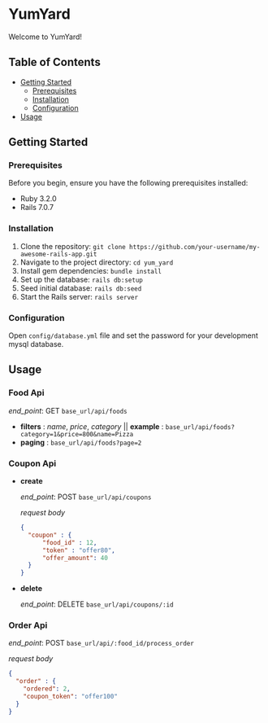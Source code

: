 # YumYard

Welcome to YumYard!

## Table of Contents

- [Getting Started](#getting-started)
    - [Prerequisites](#prerequisites)
    - [Installation](#installation)
    - [Configuration](#configuration)
- [Usage](#usage)

## Getting Started

### Prerequisites

Before you begin, ensure you have the following prerequisites installed:

- Ruby 3.2.0
- Rails 7.0.7

### Installation

1. Clone the repository: `git clone https://github.com/your-username/my-awesome-rails-app.git`
2. Navigate to the project directory: `cd yum_yard`
3. Install gem dependencies: `bundle install`
4. Set up the database: `rails db:setup`
5. Seed initial database: `rails db:seed`
6. Start the Rails server: `rails server`

### Configuration

Open `config/database.yml` file and set the password for your development mysql database.

## Usage

### Food Api
*end_point*: GET `base_url/api/foods`

- **filters** : *name*, *price*, *category* ||
**example** : `base_url/api/foods?category=1&price=800&name=Pizza`
- **paging** : `base_url/api/foods?page=2`

### Coupon Api
- **create**

  *end_point*: POST `base_url/api/coupons`

  *request body*
  ```json
  {
    "coupon" : {
        "food_id" : 12,
        "token" : "offer80",
        "offer_amount": 40
    }
  }
  ```
- **delete**

  *end_point*: DELETE `base_url/api/coupons/:id`

### Order Api
*end_point*: POST `base_url/api/:food_id/process_order`

*request body*
  ```json
  {
    "order" : {
      "ordered": 2,
      "coupon_token": "offer100"
    }
  }
  ```

